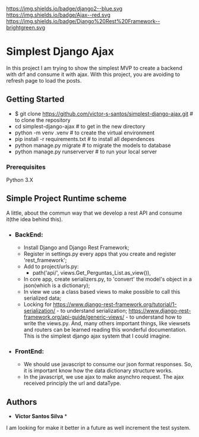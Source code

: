 https://img.shields.io/badge/django2--blue.svg https://img.shields.io/badge/Ajax--red.svg https://img.shields.io/badge/Django%20Rest%20Framework--brightgreen.svg
# Simplest Django Ajax
In this project I am trying to show the simplest MVP to create a backend with drf and consume it with ajax.
With this project, you are avoiding to refresh page to load the posts. 

## Getting Started
* $ git clone https://github.com/victor-s-santos/simplest-django-ajax.git # to clone the repository
* cd simplest-django-ajax # to get in the new directory
* python -m venv .venv # to create the virtual environment
* pip install -r requirements.txt # to install all dependences
* python manage.py migrate # to migrate the models to database
* python manage.py runserverver # to run your local server

### Prerequisites
Python 3.X

## Simple Project Runtime scheme
A little, about the commun way that we develop a rest API and consume it(the idea behind this). 
* ### BackEnd:
	* Install Django and Django Rest Framework;
	* Register in settings.py every apps that you create and register 'rest_framework';
	* Add to project/urls.py:
		* path('api/', views.Get_Perguntas_List.as_view()),
	* In core app, create serializers.py, to 'convert' the model's object in a json(which is a dictionary);
	* In view we use a class based views to make possible to call this serialized data;
	* Locking for https://www.django-rest-framework.org/tutorial/1-serialization/ - to understand serialization; https://www.django-rest-framework.org/api-guide/generic-views/ - to understand how to write the views.py. And, many others important things, like viewsets and routers can be learned reading this wonderful documentation. This is the simplest django ajax system that I could imagine.

* ### FrontEnd:
	* We should use javascript to consume our json format responses. So, it is important know how the data dictionary structure works.
	* In the javascript, we use ajax to make asynchro request. The ajax received principly the url and dataType.  

## Authors 
* **Victor Santos Silva** *

I am looking for make it better in a future as well increment the test system.

